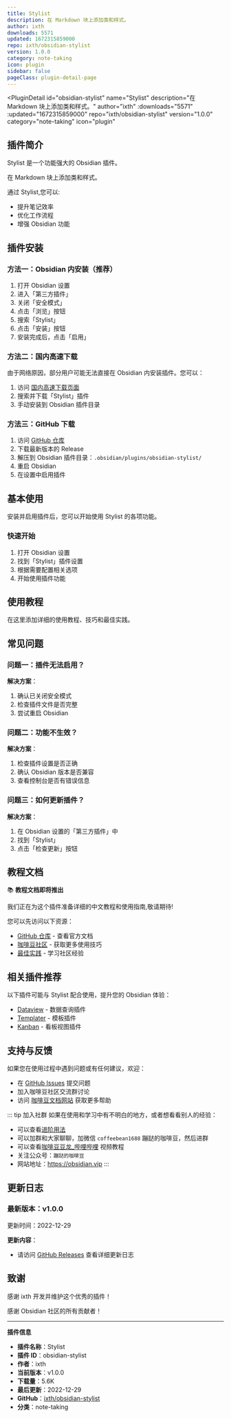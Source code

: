 ```yaml
---
title: Stylist
description: 在 Markdown 块上添加类和样式。
author: ixth
downloads: 5571
updated: 1672315859000
repo: ixth/obsidian-stylist
version: 1.0.0
category: note-taking
icon: plugin
sidebar: false
pageClass: plugin-detail-page
---
```


<PluginDetail
  id="obsidian-stylist"
  name="Stylist"
  description="在 Markdown 块上添加类和样式。"
  author="ixth"
  :downloads="5571"
  :updated="1672315859000"
  repo="ixth/obsidian-stylist"
  version="1.0.0"
  category="note-taking"
  icon="plugin"
>

<!-- AUTO_GENERATED_START -->
## 插件简介

Stylist 是一个功能强大的 Obsidian 插件。

在 Markdown 块上添加类和样式。

通过 Stylist,您可以:

- 提升笔记效率
- 优化工作流程
- 增强 Obsidian 功能

<!-- AUTO_GENERATED_END -->

<!-- AUTO_GENERATED_START -->
## 插件安装

### 方法一：Obsidian 内安装（推荐）

1. 打开 Obsidian 设置
2. 进入「第三方插件」
3. 关闭「安全模式」
4. 点击「浏览」按钮
5. 搜索「Stylist」
6. 点击「安装」按钮
7. 安装完成后，点击「启用」

### 方法二：国内高速下载

由于网络原因，部分用户可能无法直接在 Obsidian 内安装插件。您可以：

1. 访问 [国内高速下载页面](/zh/documentation/obsidian-plugins-download.html)
2. 搜索并下载「Stylist」插件
3. 手动安装到 Obsidian 插件目录

### 方法三：GitHub 下载

1. 访问 [GitHub 仓库](https://github.com/ixth/obsidian-stylist)
2. 下载最新版本的 Release
3. 解压到 Obsidian 插件目录：`.obsidian/plugins/obsidian-stylist/`
4. 重启 Obsidian
5. 在设置中启用插件

## 基本使用

安装并启用插件后，您可以开始使用 Stylist 的各项功能。

### 快速开始

1. 打开 Obsidian 设置
2. 找到「Stylist」插件设置
3. 根据需要配置相关选项
4. 开始使用插件功能

<!-- AUTO_GENERATED_END -->

<!-- CUSTOM_CONTENT_START:tutorial -->
## 使用教程

在这里添加详细的使用教程、技巧和最佳实践。

<!-- CUSTOM_CONTENT_END:tutorial -->

<!-- SHARED_CONTENT_START -->
## 常见问题

### 问题一：插件无法启用？

**解决方案**：
1. 确认已关闭安全模式
2. 检查插件文件是否完整
3. 尝试重启 Obsidian

### 问题二：功能不生效？

**解决方案**：
1. 检查插件设置是否正确
2. 确认 Obsidian 版本是否兼容
3. 查看控制台是否有错误信息

### 问题三：如何更新插件？

**解决方案**：
1. 在 Obsidian 设置的「第三方插件」中
2. 找到「Stylist」
3. 点击「检查更新」按钮

## 教程文档

📚 **教程文档即将推出**

我们正在为这个插件准备详细的中文教程和使用指南,敬请期待!

您可以先访问以下资源：
- [GitHub 仓库](https://github.com/ixth/obsidian-stylist) - 查看官方文档
- [咖啡豆社区](/zh/bases/) - 获取更多使用技巧
- [最佳实践](/zh/best-practices/) - 学习社区经验

## 相关插件推荐

以下插件可能与 Stylist 配合使用，提升您的 Obsidian 体验：

- [Dataview](/zh/plugins/dataview.html) - 数据查询插件
- [Templater](/zh/plugins/templater-obsidian.html) - 模板插件
- [Kanban](/zh/plugins/obsidian-kanban.html) - 看板视图插件

## 支持与反馈

如果您在使用过程中遇到问题或有任何建议，欢迎：

- 在 [GitHub Issues](https://github.com/ixth/obsidian-stylist/issues) 提交问题
- 加入咖啡豆社区交流群讨论
- 访问 [咖啡豆文档网站](https://obsidian.vip) 获取更多帮助

::: tip 加入社群
如果在使用和学习中有不明白的地方，或者想看看别人的经验：
- 可以查看[进阶用法](/zh/advanced)
- 可以加群和大家聊聊，加微信 `coffeebean1688` 蹦跶的咖啡豆，然后进群
- 可以查看[咖啡豆豆龙_哔哩哔哩](https://space.bilibili.com/618777356) 视频教程
- 关注公众号：`蹦跶的咖啡豆`
- 网站地址：https://obsidian.vip
:::
<!-- SHARED_CONTENT_END -->

<!-- AUTO_GENERATED_START -->
## 更新日志

### 最新版本：v1.0.0

更新时间：2022-12-29

**更新内容**：
- 请访问 [GitHub Releases](https://github.com/ixth/obsidian-stylist/releases) 查看详细更新日志

## 致谢

感谢 ixth 开发并维护这个优秀的插件！

感谢 Obsidian 社区的所有贡献者！

---

**插件信息**
- **插件名称**：Stylist
- **插件 ID**：obsidian-stylist
- **作者**：ixth
- **当前版本**：v1.0.0
- **下载量**：5.6K
- **最后更新**：2022-12-29
- **GitHub**：[ixth/obsidian-stylist](https://github.com/ixth/obsidian-stylist)
- **分类**：note-taking
<!-- AUTO_GENERATED_END -->

</PluginDetail>

